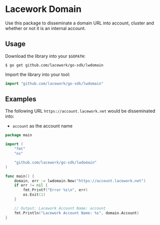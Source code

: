 # Lacework Domain

Use this package to disseminate a domain URL into account, cluster and whether or not
it is an internal account.

## Usage

Download the library into your `$GOPATH`:

    $ go get github.com/lacework/go-sdk/lwdomain

Import the library into your tool:

```go
import "github.com/lacework/go-sdk/lwdomain"
```

## Examples

The following URL `https://account.lacework.net` would be disseminated into:
* `account` as the account name

```go
package main

import (
	"fmt"
	"os"

	"github.com/lacework/go-sdk/lwdomain"
)

func main() {
	domain, err := lwdomain.New("https://account.lacework.net")
	if err != nil {
		fmt.Printf("Error %s\n", err)
		os.Exit(1)
	}

	// Output: Lacework Account Name: account
	fmt.Println("Lacework Account Name: %s", domain.Account)
}
```
